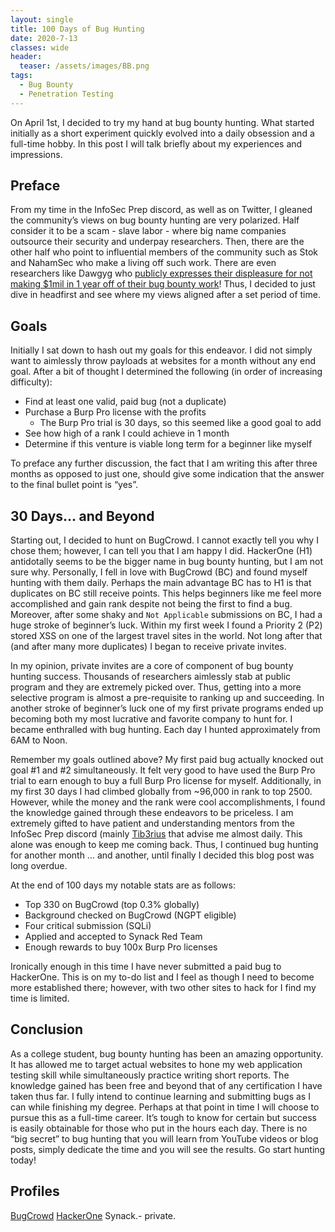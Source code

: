 ```yaml
---
layout: single
title: 100 Days of Bug Hunting
date: 2020-7-13
classes: wide
header:
  teaser: /assets/images/BB.png
tags:
  - Bug Bounty
  - Penetration Testing
---  
```


On April 1st, I decided to try my hand at bug bounty hunting. What started initially as a short experiment quickly evolved into a daily obsession and a full-time hobby. In this post I will talk briefly about my experiences and impressions.  

## Preface    

From my time in the InfoSec Prep discord, as well as on Twitter, I gleaned the community’s views on bug bounty hunting are very polarized. Half consider it to be a scam - slave labor - where big name companies outsource their security and underpay researchers. Then, there are the other half who point to influential members of the community such as Stok and NahamSec who make a living off such work. There are even researchers like Dawgyg who [publicly expresses their displeasure for not making $1mil in 1 year off of their bug bounty work](https://twitter.com/thedawgyg/status/1210293014586777600)! Thus, I decided to just dive in headfirst and see where my views aligned after a set period of time.  

## Goals

Initially I sat down to hash out my goals for this endeavor. I did not simply want to aimlessly throw payloads at websites for a month without any end goal. After a bit of thought I determined the following (in order of increasing difficulty):
-	Find at least one valid, paid bug (not a duplicate)
-	Purchase a Burp Pro license with the profits
	-	The Burp Pro trial is 30 days, so this seemed like a good goal to add
-	See how high of a rank I could achieve in 1 month
-	Determine if this venture is viable long term for a beginner like myself  

To preface any further discussion, the fact that I am writing this after three months as opposed to just one, should give some indication that the answer to the final bullet point is “yes”.   

## 30 Days… and Beyond  
Starting out, I decided to hunt on BugCrowd. I cannot exactly tell you why I chose them; however, I can tell you that I am happy I did. HackerOne (H1) antidotally seems to be the bigger name in bug bounty hunting, but I am not sure why. Personally, I fell in love with BugCrowd (BC) and found myself hunting with them daily. Perhaps the main advantage BC has to H1 is that duplicates on BC still receive points. This helps beginners like me feel more accomplished and gain rank despite not being the first to find a bug. Moreover, after some shaky and `Not Applicable` submissions on BC, I had a huge stroke of beginner’s luck. Within my first week I found a Priority 2 (P2) stored XSS on one of the largest travel sites in the world. Not long after that (and after many more duplicates) I began to receive private invites.  

In my opinion, private invites are a core of component of bug bounty hunting success. Thousands of researchers aimlessly stab at public program and they are extremely picked over. Thus, getting into a more selective program is almost a pre-requisite to ranking up and succeeding. In another stroke of beginner’s luck one of my first private programs ended up becoming both my most lucrative and favorite company to hunt for. I became enthralled with bug hunting. Each day I hunted approximately from 6AM to Noon.  

Remember my goals outlined above? My first paid bug actually knocked out goal #1 and #2 simultaneously. It felt very good to have used the Burp Pro trial to earn enough to buy a full Burp Pro license for myself. Additionally, in my first 30 days I had climbed globally from ~96,000 in rank to top 2500. However, while the money and the rank were cool accomplishments, I found the knowledge gained through these endeavors to be priceless. I am extremely gifted to have patient and understanding mentors from the InfoSec Prep discord (mainly [Tib3rius](https://twitter.com/TibSec) that advise me almost daily. This alone was enough to keep me coming back. Thus, I continued bug hunting for another month … and another, until finally I decided this blog post was long overdue.  

At the end of 100 days my notable stats are as follows:
-	Top 330 on BugCrowd (top 0.3% globally)
-	Background checked on BugCrowd (NGPT eligible)
-	Four critical submission (SQLi)
-	Applied and accepted to Synack Red Team
-	Enough rewards to buy 100x Burp Pro licenses  

Ironically enough in this time I have never submitted a paid bug to HackerOne. This is on my to-do list and I feel as though I need to become more established there; however, with two other sites to hack for I find my time is limited.  


## Conclusion    

As a college student, bug bounty hunting has been an amazing opportunity. It has allowed me to target actual websites to hone my web application testing skill while simultaneously practice writing short reports. The knowledge gained has been free and beyond that of any certification I have taken thus far. I fully intend to continue learning and submitting bugs as I can while finishing my degree. Perhaps at that point in time I will choose to pursue this as a full-time career. It’s tough to know for certain but success is easily obtainable for those who put in the hours each day. There is no “big secret” to bug hunting that you will learn from YouTube videos or blog posts, simply dedicate the time and you will see the results. Go start hunting today!  

## Profiles  
[BugCrowd](https://bugcrowd.com/cinzinga)
[HackerOne](https://hackerone.com/cinzinga)
Synack.- private.




